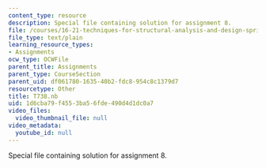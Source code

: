 ```yaml
---
content_type: resource
description: Special file containing solution for assignment 8.
file: /courses/16-21-techniques-for-structural-analysis-and-design-spring-2005/1d6cba79f4553ba56fde490d4d1dc0a7_T738.nb
file_type: text/plain
learning_resource_types:
- Assignments
ocw_type: OCWFile
parent_title: Assignments
parent_type: CourseSection
parent_uid: df061780-1635-40b2-fdc8-954c8c1379d7
resourcetype: Other
title: T738.nb
uid: 1d6cba79-f455-3ba5-6fde-490d4d1dc0a7
video_files:
  video_thumbnail_file: null
video_metadata:
  youtube_id: null
---
```

Special file containing solution for assignment 8.

